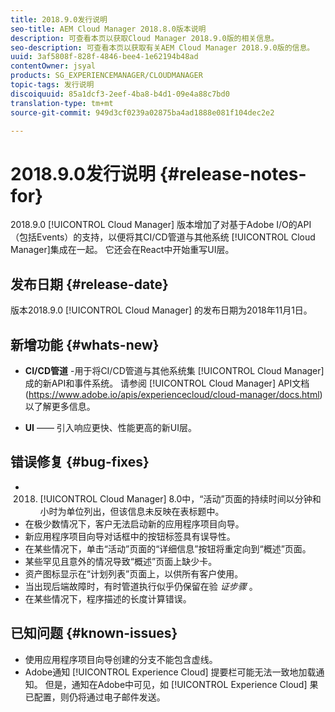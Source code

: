 ```yaml
---
title: 2018.9.0发行说明
seo-title: AEM Cloud Manager 2018.8.0版本说明
description: 可查看本页以获取Cloud Manager 2018.9.0版的相关信息。
seo-description: 可查看本页以获取有关AEM Cloud Manager 2018.9.0版的信息。
uuid: 3af5808f-828f-4846-bee4-1e62194b48ad
contentOwner: jsyal
products: SG_EXPERIENCEMANAGER/CLOUDMANAGER
topic-tags: 发行说明
discoiquuid: 85a1dcf3-2eef-4ba8-b4d1-09e4a88c7bd0
translation-type: tm+mt
source-git-commit: 949d3cf0239a02875ba4ad1888e081f104dec2e2

---
```



# 2018.9.0发行说明 {#release-notes-for}

2018.9.0 [!UICONTROL Cloud Manager] 版本增加了对基于Adobe I/O的API（包括Events）的支持，以便将其CI/CD管道与其他系统 [!UICONTROL Cloud Manager]集成在一起。 它还会在React中开始重写UI层。

## 发布日期 {#release-date}

版本2018.9.0 [!UICONTROL Cloud Manager] 的发布日期为2018年11月1日。

## 新增功能 {#whats-new}

* **CI/CD管道** -用于将CI/CD管道与其他系统集 [!UICONTROL Cloud Manager]成的新API和事件系统。 请参阅 [!UICONTROL Cloud Manager] API文档(https://www.adobe.io/apis/experiencecloud/cloud-manager/docs.html)以了解更多信息。

* **UI** —— 引入响应更快、性能更高的新UI层。

## 错误修复 {#bug-fixes}

* 2018. [!UICONTROL Cloud Manager] 8.0中，“活动”页面的持续时间以分钟和小时为单位列出，但该信息未反映在表标题中。
* 在极少数情况下，客户无法启动新的应用程序项目向导。
* 新应用程序项目向导对话框中的按钮标签具有误导性。
* 在某些情况下，单击“活动”页面的“详细信息”按钮将重定向到“概述”页面。
* 某些罕见且意外的情况导致“概述”页面上缺少卡。
* 资产图标显示在“计划列表”页面上，以供所有客户使用。
* 当出现后端故障时，有时管道执行似乎仍保留在验 *证步骤* 。
* 在某些情况下，程序描述的长度计算错误。

## 已知问题 {#known-issues}

* 使用应用程序项目向导创建的分支不能包含虚线。
* Adobe通知 [!UICONTROL Experience Cloud] 提要栏可能无法一致地加载通知。 但是，通知在Adobe中可见，如 [!UICONTROL Experience Cloud] 果已配置，则仍将通过电子邮件发送。

